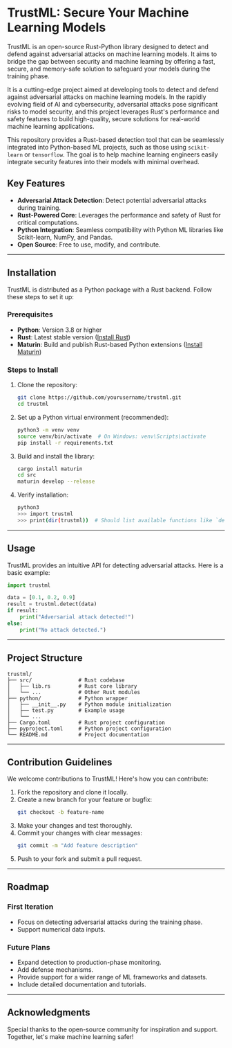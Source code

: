 # TrustML: Secure Your Machine Learning Models

TrustML is an open-source Rust-Python library designed to detect and defend against adversarial attacks on machine learning models. It aims to bridge the gap between security and machine learning by offering a fast, secure, and memory-safe solution to safeguard your models during the training phase.

It is a cutting-edge project aimed at developing tools to detect and defend against adversarial attacks on machine learning models. In the rapidly evolving field of AI and cybersecurity, adversarial attacks pose significant risks to model security, and this project leverages Rust's performance and safety features to build high-quality, secure solutions for real-world machine learning applications.

This repository provides a Rust-based detection tool that can be seamlessly integrated into Python-based ML projects, such as those using `scikit-learn` or `tensorflow`. The goal is to help machine learning engineers easily integrate security features into their models with minimal overhead.

## Key Features

- **Adversarial Attack Detection**: Detect potential adversarial attacks during training.
- **Rust-Powered Core**: Leverages the performance and safety of Rust for critical computations.
- **Python Integration**: Seamless compatibility with Python ML libraries like Scikit-learn, NumPy, and Pandas.
- **Open Source**: Free to use, modify, and contribute.

---

## Installation

TrustML is distributed as a Python package with a Rust backend. Follow these steps to set it up:

### Prerequisites

- **Python**: Version 3.8 or higher
- **Rust**: Latest stable version ([Install Rust](https://www.rust-lang.org/tools/install))
- **Maturin**: Build and publish Rust-based Python extensions ([Install Maturin](https://www.maturin.rs/))

### Steps to Install

1. Clone the repository:
   ```bash
   git clone https://github.com/yourusername/trustml.git
   cd trustml
   ```

2. Set up a Python virtual environment (recommended):
   ```bash
   python3 -m venv venv
   source venv/bin/activate  # On Windows: venv\Scripts\activate
   pip install -r requirements.txt
   ```

3. Build and install the library:
   ```bash
   cargo install maturin
   cd src
   maturin develop --release
   ```

4. Verify installation:
   ```bash
   python3
   >>> import trustml
   >>> print(dir(trustml))  # Should list available functions like `detect`
   ```

---

## Usage

TrustML provides an intuitive API for detecting adversarial attacks. Here is a basic example:

```python
import trustml

data = [0.1, 0.2, 0.9]
result = trustml.detect(data)
if result:
    print("Adversarial attack detected!")
else:
    print("No attack detected.")
```

---

## Project Structure

```
trustml/
├── src/               # Rust codebase
│   ├── lib.rs         # Rust core library
│   └── ...            # Other Rust modules
├── python/            # Python wrapper
│   ├── __init__.py    # Python module initialization
│   ├── test.py        # Example usage
│   └── ...
├── Cargo.toml         # Rust project configuration
├── pyproject.toml     # Python project configuration
└── README.md          # Project documentation
```

---

## Contribution Guidelines

We welcome contributions to TrustML! Here's how you can contribute:

1. Fork the repository and clone it locally.
2. Create a new branch for your feature or bugfix:
   ```bash
   git checkout -b feature-name
   ```
3. Make your changes and test thoroughly.
4. Commit your changes with clear messages:
   ```bash
   git commit -m "Add feature description"
   ```
5. Push to your fork and submit a pull request.


---

## Roadmap

### First Iteration
- Focus on detecting adversarial attacks during the training phase.
- Support numerical data inputs.

### Future Plans
- Expand detection to production-phase monitoring.
- Add defense mechanisms.
- Provide support for a wider range of ML frameworks and datasets.
- Include detailed documentation and tutorials.

---

## Acknowledgments

Special thanks to the open-source community for inspiration and support. Together, let's make machine learning safer!

